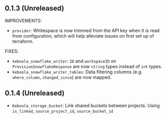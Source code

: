 ## 0.1.3 (Unreleased)

IMPROVEMENTS:

* `provider`: Whitespace is now trimmed from the API key when it is read from configuration, which will help alleviate issues on first set up of terraform.

FIXES:

* `keboola_snowflake_writer`: `ID` and `workspaceID` on `ProvisionSnowflakeResponse` are now `string` types instead of `int` types.
* `keboola_snowflake_writer_tables`: Data filtering columns (e.g. `where_column`, `changed_since`) are now mapped.

## 0.1.4 (Unreleased)

* `Keboola_storage_bucket`: Link shared buckets between projects. Using `is_linked`, `source_project_id`, `source_bucket_id`
